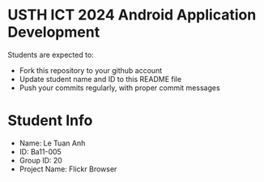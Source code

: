 USTH ICT 2024 Android Application Development
=====================================================

Students are expected to:

* Fork this repository to your github account
* Update student name and ID to this README file
* Push your commits regularly, with proper commit messages

Student Info
=======================

* Name: Le Tuan Anh
* ID: Ba11-005
* Group ID: 20
* Project Name: Flickr Browser